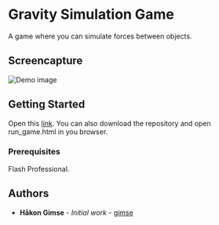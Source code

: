 # Gravity Simulation Game

A game where you can simulate forces between objects.

## Screencapture

![Demo image](demo.gif)

## Getting Started

Open this [link](https://rawgit.com/gimse/GravitySimulationGame/master/run_game.html). You can also download the repository and open run_game.html in you browser.

### Prerequisites

Flash Professional.

## Authors

* **Håkon Gimse** - *Initial work* - [gimse](https://github.com/gimse)
